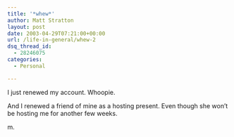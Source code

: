 ```yaml
---
title: '*whew*'
author: Matt Stratton
layout: post
date: 2003-04-29T07:21:00+00:00
url: /life-in-general/whew-2
dsq_thread_id:
  - 28246075
categories:
  - Personal

---
```

I just renewed my account. Whoopie.

And I renewed a friend of mine as a hosting present. Even though she won&#8217;t be hosting me for another few weeks.

m.